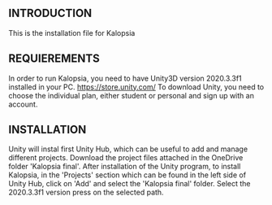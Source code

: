 INTRODUCTION
------------
This is the installation file for Kalopsia

REQUIEREMENTS
-----------------
In order to run Kalopsia, you need to have Unity3D version 2020.3.3f1 installed in your PC.
https://store.unity.com/
To download Unity, you need to choose the individual plan, either student or personal and sign up with an account.

INSTALLATION
-----------------
Unity will instal first Unity Hub, which can be useful to add and manage different projects.
Download the project files attached in the OneDrive folder 'Kalopsia final'.
After installation of the Unity program, to install Kalopsia, in the 'Projects' section which can be found in the left side of Unity Hub, click on 'Add' and select the 'Kalopsia final' folder. Select the 2020.3.3f1 version press on the selected path. 